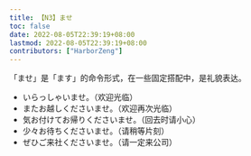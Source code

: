 ```yaml
---
title: 【N3】ませ
toc: false
date: 2022-08-05T22:39:19+08:00
lastmod: 2022-08-05T22:39:19+08:00
contributors: ["HarborZeng"]
---
```


「ませ」是「ます」的命令形式，在一些固定搭配中，是礼貌表达。

- いらっしゃいませ。（欢迎光临）
- またお越しくださいませ。（欢迎再次光临）
- 気お付けてお帰りくださいませ。（回去时请小心）
- 少々お待ちくださいませ。（请稍等片刻）
- ぜひご来社くださいませ。（请一定来公司）

